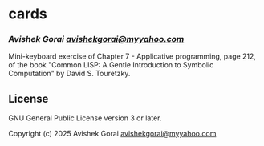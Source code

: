 # cards
### _Avishek Gorai <avishekgorai@myyahoo.com>_

Mini-keyboard exercise of Chapter 7 - Applicative programming, page 212, of the book "Common LISP: A Gentle Introduction to Symbolic Computation" by David S. Touretzky.

## License

GNU General Public License version 3 or later.


Copyright (c) 2025 Avishek Gorai <avishekgorai@myyahoo.com>
